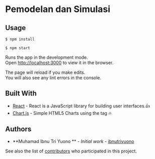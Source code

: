 # Pemodelan dan Simulasi

## Usage
```
$ npm install
```
```
$ npm start
```
Runs the app in the development mode.<br>
Open [http://localhost:3000](http://localhost:3000) to view it in the browser.

The page will reload if you make edits.<br>
You will also see any lint errors in the console.

## Built With

* [React](https://reactjs.org/) - React is a JavaScript library for building user interfaces.:+1:
* [Chart.js](https://github.com/chartjs/Chart.js) - Simple HTML5 Charts using the <canvas> tag :fire:
  
## Authors

* **Muhamad Ibnu Tri Yuono ** - *Initial work* - [ibnutriyuono](https://github.com/ibnutriyuono)

See also the list of [contributors](https://github.com/your/project/contributors) who participated in this project.
